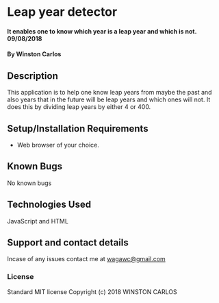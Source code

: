 # Leap year detector
#### It enables one to know which year is a leap year and which is not. 09/08/2018
#### By Winston Carlos
## Description
This application is to help one know leap years from maybe the past and also years that in the future will be leap years and which ones will not. It does this by dividing leap years by either 4 or 400.
## Setup/Installation Requirements
* Web browser of your choice.
## Known Bugs
No known bugs
## Technologies Used
JavaScript and HTML
## Support and contact details
Incase of any issues contact me at wagawc@gmail.com
### License
Standard MIT license
Copyright (c) 2018 WINSTON CARLOS
